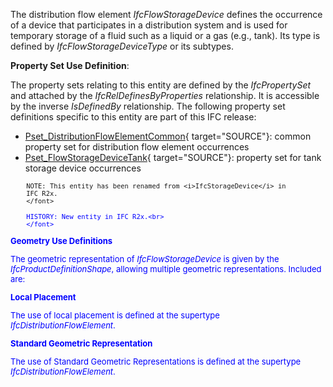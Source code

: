 ﻿The distribution flow element _IfcFlowStorageDevice_ defines the occurrence of a device that participates in a distribution system and is used for temporary storage of a fluid such as a liquid or a gas (e.g., tank). Its type is defined by _IfcFlowStorageDeviceType_ or its subtypes.

****Property Set Use Definition****:

The property sets relating to this entity are defined by the _IfcPropertySet_ and attached by the _IfcRelDefinesByProperties_ relationship. It is accessible by the inverse _IsDefinedBy_ relationship. The following property set definitions specific to this entity are part of this IFC release:

* [Pset_DistributionFlowElementCommon](../../psd/IfcSharedBldgServiceElements/Pset_DistributionFlowElementCommon.xml){ target="SOURCE"}: common property set for distribution flow element occurrences 
* [Pset_FlowStorageDeviceTank](../../psd/IfcSharedBldgServiceElements/Pset_FlowStorageDeviceTank.xml){ target="SOURCE"}: property set for tank storage device occurrences 

> <font size="-1">
    	NOTE: This entity has been renamed from <i>IfcStorageDevice</i> in 
        IFC R2x.
    	</font>

> <font color="#0000ff" size="-1">
    	HISTORY: New entity in IFC R2x.<br>
    	</font>

**Geometry Use Definitions**

The geometric representation of _IfcFlowStorageDevice_ is given by the _IfcProductDefinitionShape_, allowing multiple geometric representations. Included are:

**Local Placement**

The use of local placement is defined at the supertype _IfcDistributionFlowElement_.

**Standard Geometric Representation**

The use of Standard Geometric Representations is defined at the supertype _IfcDistributionFlowElement_.
